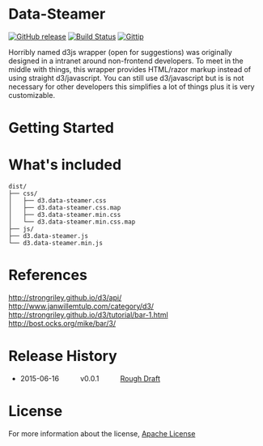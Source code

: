 # Data-Steamer
[![GitHub release](https://img.shields.io/badge/Alpha-0.0.3-red.svg)]()
[![Build Status](https://travis-ci.org/fassetar/data-streamer.svg?branch=master)](https://travis-ci.org/fassetar/data-streamer) <a href="https://www.gittip.com/fassetar/"><img src="http://img.shields.io/gittip/fassetar.svg" alt="Gittip"></a><br/>

Horribly named d3js wrapper (open for suggestions) was originally designed in a intranet around non-frontend developers. To meet in the middle with things, this wrapper provides HTML/razor markup instead of using straight d3/javascript. You can still use d3/javascript but is is not necessary for other developers this simplifies a lot of things plus it is very customizable.

Getting Started
=============



# What's included

```
dist/
├── css/
│   ├── d3.data-steamer.css
│   ├── d3.data-steamer.css.map
│   ├── d3.data-steamer.min.css
│   └── d3.data-steamer.min.css.map   
├── js/
├── d3.data-steamer.js
└── d3.data-steamer.min.js
```



References
=============
http://strongriley.github.io/d3/api/<br/>
http://www.janwillemtulp.com/category/d3/<br/>
http://strongriley.github.io/d3/tutorial/bar-1.html<br/>
http://bost.ocks.org/mike/bar/3/<br/>

Release History
=============
 * 2015-06-16   v0.0.1   [Rough Draft](http://anthonyfassett.blogspot.com/2015/06/project-raft-draft-for-data-steamer.html)

License
=============
For more information about the license, [Apache License](https://github.com/fassetar/Data-Steamer/blob/master/LICENSE)

